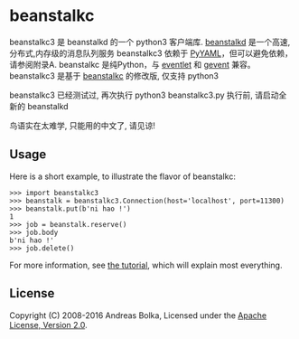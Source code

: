 beanstalkc
==========

beanstalkc3 是 beanstalkd 的一个 python3 客户端库. 
[beanstalkd][] 是一个高速,分布式,内存级的消息队列服务
beanstalkc3 依赖于 [PyYAML][]，但可以避免依赖，请参阅附录A.
beanstalkc 是纯Python，与 [eventlet][] 和 [gevent][] 兼容。
beanstalkc3 是基于 [beanstalkc][] 的修改版, 仅支持 python3

beanstalkc3 已经测试过, 再次执行
python3 beanstalkc3.py
执行前, 请启动全新的 beanstalkd 

鸟语实在太难学, 只能用的中文了, 请见谅!

[beanstalkd]: http://kr.github.com/beanstalkd/
[eventlet]: http://eventlet.net/
[gevent]: http://www.gevent.org/
[PyYAML]: http://pyyaml.org/
[beanstalkc]: http://github.com/earl/beanstalkc


Usage
-----

Here is a short example, to illustrate the flavor of beanstalkc:

    >>> import beanstalkc3
    >>> beanstalk = beanstalkc3.Connection(host='localhost', port=11300)
    >>> beanstalk.put(b'ni hao !')
    1
    >>> job = beanstalk.reserve()
    >>> job.body
    b'ni hao !'
    >>> job.delete()

For more information, see [the tutorial](TUTORIAL.mkd), which will explain most
everything.


License
-------

Copyright (C) 2008-2016 Andreas Bolka, Licensed under the [Apache License,
Version 2.0][license].

[license]: http://www.apache.org/licenses/LICENSE-2.0

